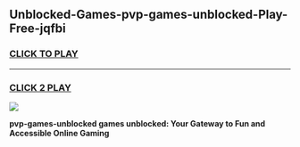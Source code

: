 
## Unblocked-Games-pvp-games-unblocked-Play-Free-jqfbi
<h3>
<a href="https://premium76.site?title=pvp-games-unblocked&ref=22A">CLICK TO PLAY</a></h3>
<hr>

<h3>
<a href="https://premium76.site?title=pvp-games-unblocked&ref=22A">CLICK 2 PLAY</a>
  
</h3>

<a href="https://premium76.site?title=pvp-games-unblocked&ref=22A"><img src="https://clearcache.store/games.png"></a>


**pvp-games-unblocked games unblocked: Your Gateway to Fun and Accessible Online Gaming**
